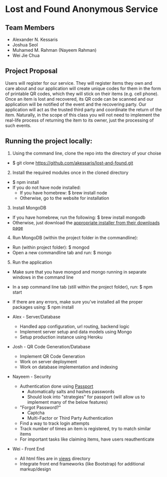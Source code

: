 # Lost and Found Anonymous Service

## Team Members
* Alexander N. Kessaris
* Joshua Seol
* Muhamed M. Rahman (Nayeem Rahman)
* Wei Jie Chua

## Project Proposal
Users will register for our service. They will register items they own and care about and our application will create unique codes for them in the form of printable QR codes, which they will stick on their items (e.g. cell phone). Once an item is lost and recovered, its QR code can be scanned and our application will be notified of the event and the recovering party. Our application will act as the trusted third party and coordinate the return of the item. Naturally, in the scope of this class you will not need to implement the real-life process of returning the item to its owner, just the processing of such events.

## Running the project locally:

1. Using the command line, clone the repo into the directory of your choise 
  * $ git clone https://github.com/akessaris/lost-and-found.git
2. Install the required modules once in the cloned directory
  * $ npm install
  * If you do not have node installed:
    * If you have homebrew: $ brew install node
    * Otherwise, go to the website for installation
3. Install MongoDB
  * If you have homebrew, run the following: $ brew install mongodb
  * Otherwise, just download the [appropriate installer from their downloads page](http://www.mongodb.org/downloads?_ga=1.39460320.233151851.1414030989)
4. Run MongoDB (within the project folder in the commandline):
  * Run (within project folder): $ mongod
  * Open a new commandline tab and run: $ mongo
5. Run the application
  * Make sure that you have mongod and mongo running in separate windows in the command line
  * In a sep command line tab (still within the project folder), run: $ npm start
  * If there are any errors, make sure you've installed all the proper packages using: $ npm install

* Alex - Server/Database
  * Handled app configuration, url routing, backend logic
  * Implement server setup and data models using Mongo
  * Setup production instance using Heroku

* Josh - QR Code Generation/Database
  * Implement QR Code Generation
  * Work on server deployment
  * Work on database implementation and indexing

* Nayeem - Security
  * Authentication done using [Passport](http://www.passportjs.org)
    * Automatically salts and hashes passwords
    * Should look into "strategies" for passport (will allow us to implement many of the below features)
  * "Forgot Password?"
    * Captcha
    * Multi-Factor or Third Party Authentication
  * Find a way to track login attempts 
  * Track number of times an item is registered, try to match similar items
  * For important tasks like claiming items, have users reauthenticate

* Wei - Front End
  * All html files are in [views](views) directory
  * Integrate front end frameworks (like Bootstrap) for additional markup/design
